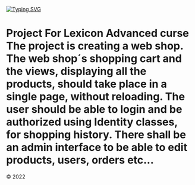 [![Typing SVG](https://readme-typing-svg.demolab.com?font=Fira+Code&weight=600&size=35&pause=2000&color=E622F7&width=435&lines=WEBSHOP+)](https://git.io/typing-svg)

# Project For Lexicon Advanced curse The project is creating a web shop. The web shop´s shopping cart and the views, displaying all the products, should take place in a single page, without reloading. The user should be able to login and be authorized using Identity classes, for shopping history. There shall be an admin interface to be able to edit products, users, orders etc...

© 2022 
